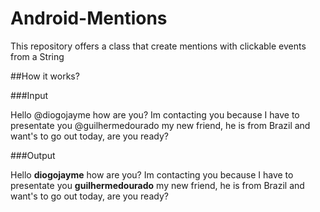 # Android-Mentions
This repository offers a class that create mentions with clickable events from a String


##How it works?

###Input

Hello @diogojayme how are you? Im contacting you because I have to presentate you @guilhermedourado my new friend, he is from Brazil and want's to go out today, are you ready?

###Output

Hello **diogojayme** how are you? Im contacting you because I have to presentate you **guilhermedourado** my new friend, he is from Brazil and want's to go out today, are you ready?
